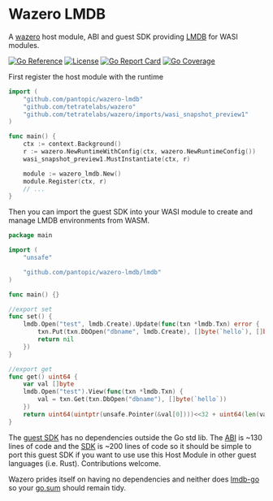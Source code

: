 # Wazero LMDB

A [wazero](github.com/tetratelabs/wazero) host module, ABI and guest SDK providing [LMDB](github.com/PowerDNS/lmdb-go/lmdb) for WASI modules.

[![Go Reference](https://godoc.org/github.com/pantopic/wazero-lmdb?status.svg)](https://godoc.org/github.com/pantopic/wazero-lmdb)
[![License](https://img.shields.io/badge/License-Apache_2.0-dd6600.svg)](https://opensource.org/licenses/Apache-2.0)
[![Go Report Card](https://goreportcard.com/badge/github.com/pantopic/wazero-lmdb)](https://goreportcard.com/report/github.com/pantopic/wazero-lmdb)
[![Go Coverage](https://github.com/pantopic/wazero-lmdb/wiki/coverage.svg)](https://raw.githack.com/wiki/pantopic/wazero-lmdb/coverage.html)

First register the host module with the runtime

```go
import (
	"github.com/pantopic/wazero-lmdb"
	"github.com/tetratelabs/wazero"
	"github.com/tetratelabs/wazero/imports/wasi_snapshot_preview1"
)

func main() {
	ctx := context.Background()
	r := wazero.NewRuntimeWithConfig(ctx, wazero.NewRuntimeConfig())
	wasi_snapshot_preview1.MustInstantiate(ctx, r)

	module := wazero_lmdb.New()
	module.Register(ctx, r)
	// ...
}
```

Then you can import the guest SDK into your WASI module to create and manage LMDB environments from WASM.

```go
package main

import (
	"unsafe"

	"github.com/pantopic/wazero-lmdb/lmdb"
)

func main() {}

//export set
func set() {
	lmdb.Open("test", lmdb.Create).Update(func(txn *lmdb.Txn) error {
		txn.Put(txn.DbOpen("dbname", lmdb.Create), []byte(`hello`), []byte(`world`))
		return nil
	})
}

//export get
func get() uint64 {
	var val []byte
	lmdb.Open("test").View(func(txn *lmdb.Txn) {
		val = txn.Get(txn.DbOpen("dbname"), []byte(`hello`))
	})
	return uint64(uintptr(unsafe.Pointer(&val[0])))<<32 + uint64(len(val))
}
```

The [guest SDK](https://pkg.go.dev/github.com/pantopic/wazero-lmdb/lmdb) has no dependencies outside the Go std lib.
The [ABI](lmdb/abi.go) is ~130 lines of code and the [SDK](lmdb/sdk.go) is ~200 lines of code so it should be simple
to port this guest SDK if you want to use use this Host Module in other guest languages (i.e. Rust).
Contributions welcome.

Wazero prides itself on having no dependencies and neither does [lmdb-go](github.com/PowerDNS/lmdb-go/lmdb) so your
[go.sum](go.sum) should remain tidy.
